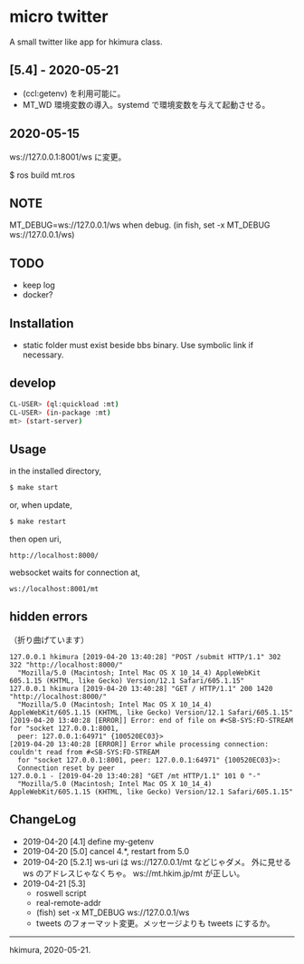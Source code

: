 # micro twitter

A small twitter like app for hkimura class.

## [5.4] - 2020-05-21
* (ccl:getenv) を利用可能に。
* MT_WD 環境変数の導入。systemd で環境変数を与えて起動させる。

## 2020-05-15

ws://127.0.0.1:8001/ws に変更。

$ ros build mt.ros


## NOTE

MT_DEBUG=ws://127.0.0.1/ws when debug.
(in fish, set -x MT_DEBUG ws://127.0.0.1/ws)


## TODO

* keep log
* docker?

## Installation

* static folder must exist beside bbs binary. Use symbolic link if necessary.

## develop

```sh
CL-USER> (ql:quickload :mt)
CL-USER> (in-package :mt)
mt> (start-server)
```

## Usage

in the installed directory,

```sh
$ make start
```

or, when update,

```sh
$ make restart
```

then open uri,

```
http://localhost:8000/
```

websocket waits for connection at,

```
ws://localhost:8001/mt
```

## hidden errors

（折り曲げています）

```
127.0.0.1 hkimura [2019-04-20 13:40:28] "POST /submit HTTP/1.1" 302 322 "http://localhost:8000/"
  "Mozilla/5.0 (Macintosh; Intel Mac OS X 10_14_4) AppleWebKit 605.1.15 (KHTML, like Gecko) Version/12.1 Safari/605.1.15"
127.0.0.1 hkimura [2019-04-20 13:40:28] "GET / HTTP/1.1" 200 1420 "http://localhost:8000/"
  "Mozilla/5.0 (Macintosh; Intel Mac OS X 10_14_4) AppleWebKit/605.1.15 (KHTML, like Gecko) Version/12.1 Safari/605.1.15"
[2019-04-20 13:40:28 [ERROR]] Error: end of file on #<SB-SYS:FD-STREAM for "socket 127.0.0.1:8001,
  peer: 127.0.0.1:64971" {100520EC03}>
[2019-04-20 13:40:28 [ERROR]] Error while processing connection: couldn't read from #<SB-SYS:FD-STREAM
  for "socket 127.0.0.1:8001, peer: 127.0.0.1:64971" {100520EC03}>:
  Connection reset by peer
127.0.0.1 - [2019-04-20 13:40:28] "GET /mt HTTP/1.1" 101 0 "-"
  "Mozilla/5.0 (Macintosh; Intel Mac OS X 10_14_4) AppleWebKit/605.1.15 (KHTML, like Gecko) Version/12.1 Safari/605.1.15"
```

## ChangeLog

* 2019-04-20 [4.1] define my-getenv
* 2019-04-20 [5.0] cancel 4.*, restart from 5.0
* 2019-04-20 [5.2.1] ws-uri は ws://127.0.0.1/mt などじゃダメ。
  外に見せる ws のアドレスじゃなくちゃ。 ws://mt.hkim.jp/mt が正しい。
* 2019-04-21 [5.3]
  * roswell script
  * real-remote-addr
  * (fish) set -x MT_DEBUG ws://127.0.0.1/ws
  * tweets のフォーマット変更。メッセージよりも tweets にするか。

---
hkimura, 2020-05-21.
